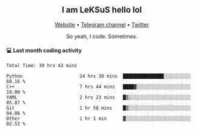 <h2 align="center">I am LeKSuS hello lol</h2>
<div align="center">
  <a href="https://leksus.net">Website</a> •
  <a href="https://t.me/leksus_was_here">Telegram channel</a> •
  <a href="https://twitter.com/___LeKSuS___">Twitter</a>
</div>
<p align="center">So yeah, I code. Sometimes.</p>

#### :computer: Last month coding activity
<!--START_SECTION:waka-->

```text
Total Time: 39 hrs 43 mins

Python                     24 hrs 30 mins  ███████████████░░░░░░░░░░   60.16 %
C++                        7 hrs 44 mins   ████▓░░░░░░░░░░░░░░░░░░░░   19.00 %
YAML                       2 hrs 23 mins   █▒░░░░░░░░░░░░░░░░░░░░░░░   05.87 %
Git                        1 hr 58 mins    █▒░░░░░░░░░░░░░░░░░░░░░░░   04.86 %
Other                      1 hr 1 min      ▓░░░░░░░░░░░░░░░░░░░░░░░░   02.52 %
```

<!--END_SECTION:waka-->
